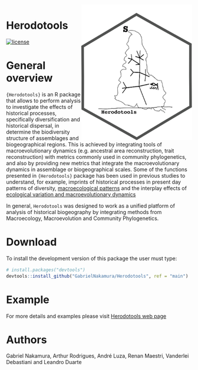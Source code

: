 
<!-- README.md is generated from README.Rmd. Please edit that file -->

<img src="man/figures/logo_herodotools.png" alt="package logo with a map and a phylogeny inside" width="300px" align="right"/>

# Herodotools

<!-- [![CRAN_Status_Badge](https://www.r-pkg.org/badges/version/FishPhyloMaker)](https://cran.r-project.org/package=FishPhyloMaker) -->
<!-- [![DOI](https://zenodo.org/badge/336899540.svg)](https://zenodo.org/badge/latestdoi/336899540) -->

[![license](https://img.shields.io/github/license/mashape/apistatus.svg)](https://choosealicense.com/licenses/mit/)

# General overview

`{Herodotools}` is an R package that allows to perform analysis to
investigate the effects of historical processes, specifically
diversification and historical dispersal, in determine the biodiversity
structure of assemblages and biogeographical regions. This is achieved
by integrating tools of macroevolutionary dynamics (e.g. ancestral area
reconstruction, trait reconstruction) with metrics commonly used in
community phylogenetics, and also by providing new metrics that
integrate the macroevolutionary dynamics in assemblage or
biogeographical scales. Some of the functions presented in
`{Herodotools}` package has been used in previous studies to understand,
for example, imprints of historical processes in present day patterns of
diversity, [macroecological
patterns](https://academic.oup.com/biolinnean/article-abstract/134/1/57/6297962)
and the interplay effects of [ecological variation and macroevolutionary
dynamics](https://onlinelibrary.wiley.com/doi/full/10.1002/ece3.8476#:~:text=We%20found%20that%20environmentally%20heterogeneous,diet%20transitions%20in%20sigmodontine%20rodents.)

In general, `Herodotools` was designed to work as a unified platform of
analysis of historical biogeography by integrating methods from
Macroecology, Macroevolution and Community Phylogenetics.

# Download

To install the development version of this package the user must type:

``` r
# install.packages("devtools")
devtools::install_github("GabrielNakamura/Herodotools", ref = "main")
```

# Example

For more details and examples please visit [Herodotools web
page](https://gabrielnakamura.github.io/Herodotools/)

# Authors

Gabriel Nakamura, Arthur Rodrigues, André Luza, Renan Maestri, Vanderlei
Debastiani and Leandro Duarte
